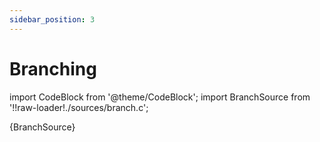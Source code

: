 ```yaml
---
sidebar_position: 3
---
```


# Branching

import CodeBlock from '@theme/CodeBlock';
import BranchSource from '!!raw-loader!./sources/branch.c';

<CodeBlock language="c">{BranchSource}</CodeBlock>
